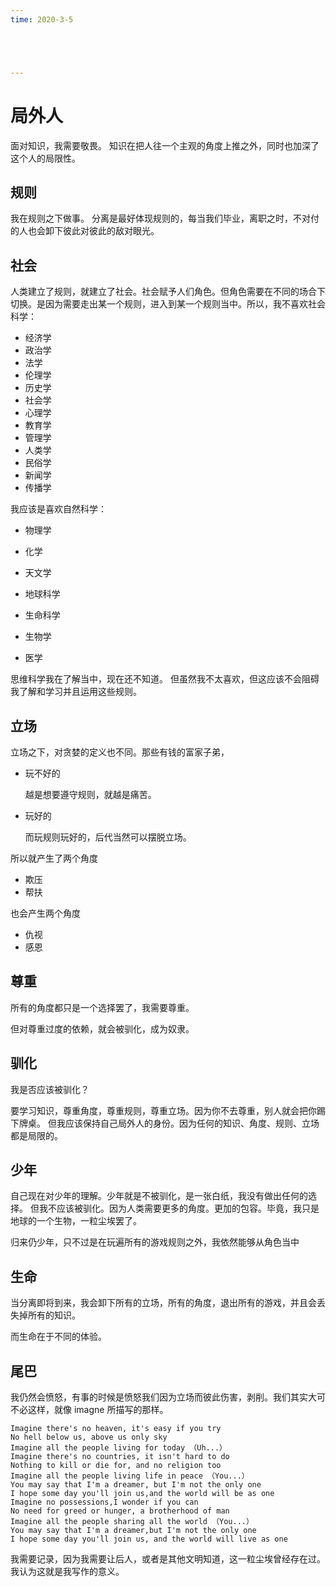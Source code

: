 ```yaml
---
time: 2020-3-5





---
```

# 局外人
面对知识，我需要敬畏。
知识在把人往一个主观的角度上推之外，同时也加深了这个人的局限性。

## 规则
我在规则之下做事。
分离是最好体现规则的，每当我们毕业，离职之时，不对付的人也会卸下彼此对彼此的敌对眼光。

## 社会
人类建立了规则，就建立了社会。社会赋予人们角色。但角色需要在不同的场合下切换。是因为需要走出某一个规则，进入到某一个规则当中。所以，我不喜欢社会科学：

- 经济学
- 政治学
- 法学
- 伦理学
- 历史学
- 社会学
- 心理学
- 教育学
- 管理学
- 人类学
- 民俗学
- 新闻学
- 传播学

我应该是喜欢自然科学：

- 物理学

- 化学
- 天文学
- 地球科学
- 生命科学
- 生物学
- 医学

思维科学我在了解当中，现在还不知道。
但虽然我不太喜欢，但这应该不会阻碍我了解和学习并且运用这些规则。

## 立场
立场之下，对贪婪的定义也不同。那些有钱的富家子弟，

- 玩不好的

  越是想要遵守规则，就越是痛苦。

- 玩好的

  而玩规则玩好的，后代当然可以摆脱立场。

所以就产生了两个角度

- 欺压
- 帮扶

也会产生两个角度

- 仇视
- 感恩  


## 尊重
所有的角度都只是一个选择罢了，我需要尊重。

但对尊重过度的依赖，就会被驯化，成为奴隶。
## 驯化
我是否应该被驯化？

要学习知识，尊重角度，尊重规则，尊重立场。因为你不去尊重，别人就会把你踢下牌桌。
但我应该保持自己局外人的身份。因为任何的知识、角度、规则、立场都是局限的。

## 少年
自己现在对少年的理解。少年就是不被驯化，是一张白纸，我没有做出任何的选择。
但我不应该被驯化。因为人类需要更多的角度。更加的包容。毕竟，我只是地球的一个生物，一粒尘埃罢了。

归来仍少年，只不过是在玩遍所有的游戏规则之外，我依然能够从角色当中

## 生命
当分离即将到来，我会卸下所有的立场，所有的角度，退出所有的游戏，并且会丢失掉所有的知识。

而生命在于不同的体验。

## 尾巴
我仍然会愤怒，有事的时候是愤怒我们因为立场而彼此伤害，剥削。我们其实大可不必这样，就像 imagne 所描写的那样。

```
Imagine there's no heaven, it's easy if you try
No hell below us, above us only sky
Imagine all the people living for today （Uh...）
Imagine there's no countries, it isn't hard to do
Nothing to kill or die for, and no religion too
Imagine all the people living life in peace （You...）
You may say that I'm a dreamer, but I'm not the only one
I hope some day you'll join us,and the world will be as one
Imagine no possessions,I wonder if you can
No need for greed or hunger, a brotherhood of man
Imagine all the people sharing all the world （You...）
You may say that I'm a dreamer,but I'm not the only one
I hope some day you'll join us, and the world will live as one
```

我需要记录，因为我需要让后人，或者是其他文明知道，这一粒尘埃曾经存在过。我认为这就是我写作的意义。